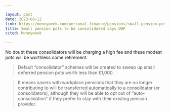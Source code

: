 ```yaml
---

layout: post
date: 2023-08-12
link: https://moneyweek.com/personal-finance/pensions/small-pension-pots-to-be-consolidated-dwp
title: Small pension pots to be consolidated says DWP
cited: Moneyweek

---
```


No doubt these consolidators will be charging a high fee and these modest pots will be worthless come retirement. 


> Default “consolidator” schemes will be created to sweep up small deferred pension pots worth less than £1,000.

> It means savers with workplace pensions that they are no longer contributing to will be transferred automatically to a consolidator (or consolidators), although they will be able to opt out of “auto-consolidation” if they prefer to stay with their existing pension provider.